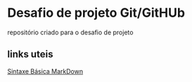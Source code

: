 # Desafio de projeto Git/GitHUb
repositório criado para o desafio de projeto
## links uteis
[Sintaxe Básica MarkDown](https://www.markdownguide.org/basic-syntax/)
